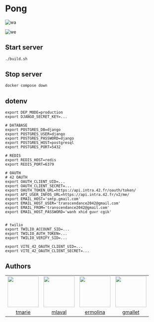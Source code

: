 # Pong

![wa](https://github.com/user-attachments/assets/5d400660-f4fc-4c67-a102-fe25c577c2ad)

![we](https://github.com/user-attachments/assets/7a197c02-7884-4755-9af6-24e2c24da584)

## Start server

```bash
./build.sh
```

## Stop server

```bash
docker compose down
```

## dotenv
```
export DEP_MODE=production
export DJANGO_SECRET_KEY=...

# DATABASE
export POSTGRES_DB=django
export POSTGRES_USER=django
export POSTGRES_PASSWORD=django
export POSTGRES_HOST=postgresql
export POSTGRES_PORT=5432

# REDIS
export REDIS_HOST=redis
export REDIS_PORT=6379

# OAUTH
# 42 OAUTH
export OAUTH_CLIENT_UID=...
export OAUTH_CLIENT_SECRET=...
export OAUTH_TOKEN_URL=https://api.intra.42.fr/oauth/token/
export API_USER_INFOS_URL=https://api.intra.42.fr/v2/me/
export EMAIL_HOST='smtp.gmail.com'
export EMAIL_HOST_USER='transcendance2042@gmail.com'
export EMAIL_FROM='transcendance2042@gmail.com'
export EMAIL_HOST_PASSWORD='wanh xhid guvr cgik'


# twilio
export TWILIO_ACCOUNT_SID=...
export TWILIO_AUTH_TOKEN=...
export TWILIO_VERIFY_SID=...

export VITE_42_OAUTH_CLIENT_UID=...
export VITE_42_OAUTH_CLIENT_SECRET=...
```

## Authors
<table>
	<tr>
		<td> <img style="width:100px;height:100px;" src="https://avatars.githubusercontent.com/u/109520884?v=4"> </td>
		<td> <img style="width:100px;height:100px;" src="https://avatars.githubusercontent.com/u/106318602?v=4"> </td>
		<td> <img style="width:100px;height:100px;" src="https://avatars.githubusercontent.com/u/53295397?v=4"> </td>
		<td> <img style="width:100px;height:100px;" src="https://avatars.githubusercontent.com/u/28073539?v=4"> </td>
	</tr>
	<tr>
		<td style="text-align:center"> <a href="https://github.com/Fidget836">tmarie</a> </td>
		<td style="text-align:center"> <a href="https://github.com/Tandrya">mlaval</a> </td>
		<td style="text-align:center"> <a href="https://github.com/emolina7">ermolina</a> </td>
		<td style="text-align:center"> <a href="https://github.com/malletgaetan">gmallet</a> </td>
	</tr>
</table>
